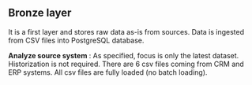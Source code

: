 ## Bronze layer
It is a first layer and stores raw data as-is from sources. Data is ingested from CSV files into PostgreSQL database.

<b>Analyze source system</b> : As specified, focus is only the latest dataset. Historization is not required. There are 6 csv files coming from CRM and ERP systems. All csv files are fully loaded (no batch loading).

